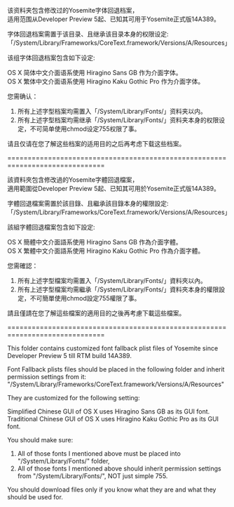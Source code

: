 该资料夹包含修改过的Yosemite字体回退档案，<br>
适用范围从Developer Preview 5起、已知其可用于Yosemite正式版14A389。<br>

字体回退档案需置于该目录、且继承该目录本身的权限设定:<br>
「/System/Library/Frameworks/CoreText.framework/Versions/A/Resources」<br>

该组字体回退档案包含如下设定:<br>

OS X 简体中文介面语系使用 Hiragino Sans GB 作为介面字体。<br>
OS X 繁体中文介面语系使用 Hiragino Kaku Gothic Pro 作为介面字体。<br>

您需确认：<br>
1. 所有上述字型档案均需置入「/System/Library/Fonts/」资料夹以内。<br>
2. 所有上述字型档案均需继承「/System/Library/Fonts/」资料夹本身的权限设定，不可简单使用chmod设定755权限了事。<br>

请且仅请在您了解这些档案的适用目的之后再考虑下载这些档案。<br>

==============================================================================<br>

該資料夾包含修改過的Yosemite字體回退檔案，<br>
適用範圍從Developer Preview 5起、已知其可用於Yosemite正式版14A389。<br>

字體回退檔案需置於該目錄、且繼承該目錄本身的權限設定:<br>
「/System/Library/Frameworks/CoreText.framework/Versions/A/Resources」<br>

該組字體回退檔案包含如下設定:<br>

OS X 簡體中文介面語系使用 Hiragino Sans GB 作為介面字體。<br>
OS X 繁體中文介面語系使用 Hiragino Kaku Gothic Pro 作為介面字體。<br>

您需確認：<br>
1. 所有上述字型檔案均需置入「/System/Library/Fonts/」資料夾以內。<br>
2. 所有上述字型檔案均需繼承「/System/Library/Fonts/」資料夾本身的權限設定，不可簡單使用chmod設定755權限了事。<br>

請且僅請在您了解這些檔案的適用目的之後再考慮下載這些檔案。<br>

==============================================================================<br>

This folder contains customized font fallback plist files of Yosemite since Developer Preview 5 till RTM build 14A389.<br>

Font Fallback plists files should be placed in the following folder and inherit permission settings from it:<br>
"/System/Library/Frameworks/CoreText.framework/Versions/A/Resources"<br>

They are customized for the following setting:<br>

Simplified Chinese GUI of OS X uses Hiragino Sans GB as its GUI font.<br>
Traditional Chinese GUI of OS X uses Hiragino Kaku Gothic Pro as its GUI font.<br>

You should make sure:<br>
1. All of those fonts I mentioned above must be placed into "/System/Library/Fonts/" folder,<br>
2. All of those fonts I mentioned above should inherit permission settings from "/System/Library/Fonts/", NOT just simple 755.<br>

You should download files only if you know what they are and what they should be used for.<br>
